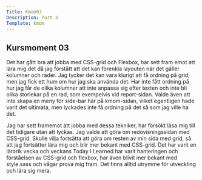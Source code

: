 ```yaml
---
Title: Kmom03
Description: Part 3
Template: kmom
---
```


<h2>Kursmoment 03</h2>

Det har gått bra att jobba med CSS-grid och Flexbox, har sett fram emot att lära mig det då jag förstått att det kan förenkla layouten när det gäller kolumner och rader. Jag tycker det kan vara klurigt att få ordning på grid, men jag fick ett hum om hur jag ska använda det. Har inte fått ordning på hur jag får de olika kolumner att inte anpassa sig efter texten och inte bli olika storlekar på en rad, som exempelvis vid report-sidan. Valde även att inte skapa en meny för side-bar här på kmom-sidan, vilket egentligen hade varit det ultimata, men lyckades inte få ordning på det så som jag ville ha det. 

Jag har sett framemot att jobba med dessa tekniker, har försökt läsa mig till det tidigare utan att lyckas. Jag valde att göra om redovisningssidan med CSS-grid. Skulle vilja fortsätta att göra om resten av min sida med grid, så att jag fortsätter lära mig och blir mer bekant med CSS-grid. Det har varit en lärorik vecka och veckans Today I Learned har varit hanteringen och förståelsen av CSS-grid och flexbox, har även blivit mer bekant med style.sass och vågar prova mig fram. Det finns alltid utrymme för utveckling och lära sig mera. 
